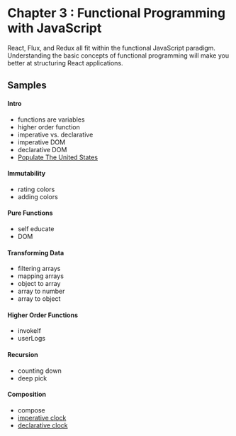 Chapter 3 : Functional Programming with JavaScript
==================
React, Flux, and Redux all fit within the functional JavaScript paradigm. Understanding the basic concepts of 
functional programming will make you better at structuring React applications.

Samples
--------

#### Intro
* functions are variables
* higher order function 
* imperative vs. declarative
* imperative DOM
* declarative DOM 
* [Populate The United States](http://rawgit.com/MoonHighway/learning-react/master/chapter-03/populate-united-states.html)

#### Immutability
* rating colors
* adding colors

#### Pure Functions
* self educate
* DOM

#### Transforming Data
* filtering arrays
* mapping arrays
* object to array
* array to number
* array to object

#### Higher Order Functions
* invokeIf
* userLogs

#### Recursion
* counting down
* deep pick

#### Composition
* compose
* [imperative clock](http://rawgit.com/MoonHighway/learning-react/master/chapter-03/imperative-clock.html)
* [declarative clock](http://rawgit.com/MoonHighway/learning-react/master/chapter-03/declarative-clock.html)